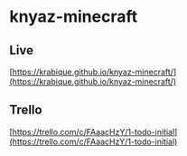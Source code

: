# knyaz-minecraft

## Live
[https://krabique.github.io/knyaz-minecraft/](https://krabique.github.io/knyaz-minecraft/)

## Trello
[https://trello.com/c/FAaacHzY/1-todo-initial](https://trello.com/c/FAaacHzY/1-todo-initial)
